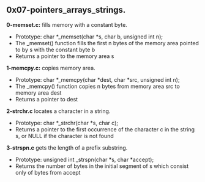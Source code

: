 ## 0x07-pointers_arrays_strings.

**0-memset.c:** fills memory with a constant byte.

- Prototype: char *_memset(char *s, char b, unsigned int n);
- The _memset() function fills the first n bytes of the memory area pointed to by s with the constant byte b
- Returns a pointer to the memory area s

**1-memcpy.c:** copies memory area.

- Prototype: char *_memcpy(char *dest, char *src, unsigned int n);
- The _memcpy() function copies n bytes from memory area src to memory area dest
- Returns a pointer to dest

**2-strchr.c** locates a character in a string.

- Prototype: char *_strchr(char *s, char c);
- Returns a pointer to the first occurrence of the character c in the string s, or NULL if the character is not found

**3-strspn.c** gets the length of a prefix substring.

- Prototype: unsigned int _strspn(char *s, char *accept);
- Returns the number of bytes in the initial segment of s which consist only of bytes from accept
